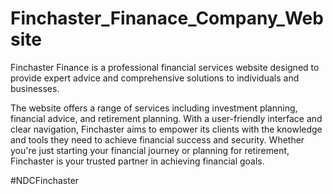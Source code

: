 # Finchaster_Finanace_Company_Website
Finchaster Finance is a professional financial services website designed to provide expert advice and comprehensive solutions to individuals and businesses. 

The website offers a range of services including investment planning, financial advice, and retirement planning. With a user-friendly interface and clear navigation, Finchaster aims to empower its clients with the knowledge and tools they need to achieve financial success and security. 
Whether you're just starting your financial journey or planning for retirement, Finchaster is your trusted partner in achieving financial goals.

#NDCFinchaster


